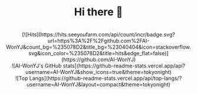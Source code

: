 <div align="center">
  <h1>Hi there 👋</h1>
  <br>
[![Hits](https://hits.seeyoufarm.com/api/count/incr/badge.svg?url=https%3A%2F%2Fgithub.com%2FAI-WonYJ&count_bg=%235078D2&title_bg=%23040404&icon=stackoverflow.svg&icon_color=%235078D2&title=hits&edge_flat=false)](https://github.com/AI-WonYJ)
<br>
![AI-WonYJ's GitHub stats](https://github-readme-stats.vercel.app/api?username=AI-WonYJ&show_icons=true&theme=tokyonight) 
<br>
![Top Langs](https://github-readme-stats.vercel.app/api/top-langs/?username=AI-WonYJ&layout=compact&theme=tokyonight)
  
</div>


<!--
**AI-WonYJ/AI-WonYJ** is a ✨ _special_ ✨ repository because its `README.md` (this file) appears on your GitHub profile.

Here are some ideas to get you started:

- 🔭 I’m currently working on ...
- 🌱 I’m currently learning ...
- 👯 I’m looking to collaborate on ...
- 🤔 I’m looking for help with ...
- 💬 Ask me about ...
- 📫 How to reach me: ...
- 😄 Pronouns: ...
- ⚡ Fun fact: ...
-->
